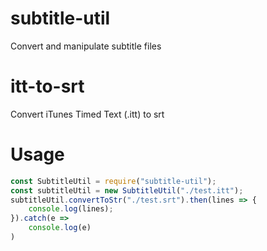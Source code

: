# subtitle-util
Convert and manipulate subtitle files

# itt-to-srt
Convert iTunes Timed Text (.itt) to srt

# Usage
```javascript
const SubtitleUtil = require("subtitle-util");
const subtitleUtil = new SubtitleUtil("./test.itt");
subtitleUtil.convertToStr("./test.srt").then(lines => {
    console.log(lines);
}).catch(e =>
    console.log(e)
)
```
